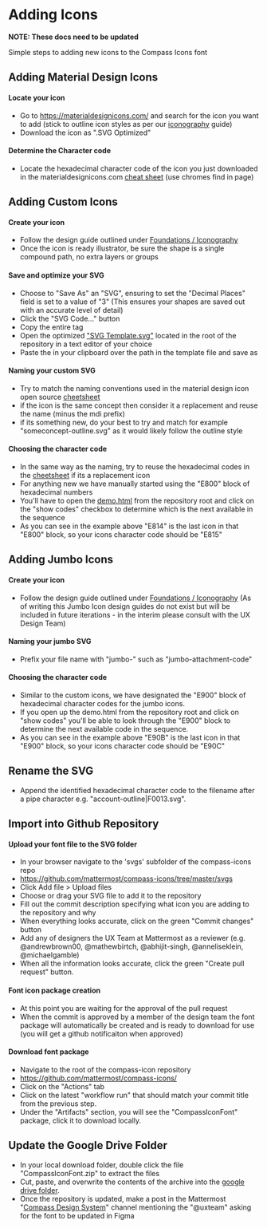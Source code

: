 # Adding Icons

**NOTE: These docs need to be updated**

Simple steps to adding new icons to the Compass Icons font

## Adding Material Design Icons

#### Locate your icon

-   Go to https://materialdesignicons.com/ and search for the icon you want to add (stick to outline icon styles as per our [iconography](https://zeroheight.com/29be2c109/p/19c648-iconography) guide)
-   Download the icon as ".SVG Optimized"

#### **Determine the Character code**

-   Locate the hexadecimal character code of the icon you just downloaded in the materialdesignicons.com [cheat sheet](https://cdn.materialdesignicons.com/5.3.45/) (use chromes find in page)

## Adding Custom Icons

#### Create your icon

-   Follow the design guide outlined under [Foundations / Iconography](https://zeroheight.com/29be2c109/p/19c648-iconography)
-   Once the icon is ready illustrator, be sure the shape is a single compound path, no extra layers or groups

#### Save and optimize your SVG

-   Choose to "Save As" an "SVG", ensuring to set the "Decimal Places" field is set to a value of "3" (This ensures your shapes are saved out with an accurate level of detail)
-   Click the "SVG Code..." button
-   Copy the entire <path> tag
-   Open the optimized ["SVG Template.svg"](https://drive.google.com/open?id=1mZ1J-jL7WpSCUqTf7Mkd7OmhY--iFARS&authuser=michael.gamble%40mattermost.com&usp=drive_fs) located in the root of the repository in a text editor of your choice
-   Paste the <path> in your clipboard over the path in the template file and save as

#### Naming your custom SVG

-   Try to match the naming conventions used in the material design icon open source [cheetsheet](https://cdn.materialdesignicons.com/5.3.45/)
-   if the icon is the same concept then consider it a replacement and reuse the name (minus the mdi prefix)
-   if its something new, do your best to try and match for example "someconcept-outline.svg" as it would likely follow the outline style

#### Choosing the character code

-   In the same way as the naming, try to reuse the hexadecimal codes in the [cheetsheet](https://cdn.materialdesignicons.com/5.3.45/) if its a replacement icon
-   For anything new we have manually started using the "E800" block of hexadecimal numbers
-   You'll have to open the [demo.html](https://drive.google.com/open?id=1fEKMDa3hdaAunc7g8-inVKxH50PGYymO&authuser=michael.gamble%40mattermost.com&usp=drive_fs) from the repository root and click on the "show codes" checkbox to determine which is the next available in the sequence
-   As you can see in the example above "E814" is the last icon in that "E800" block, so your icons character code should be "E815"

## Adding Jumbo Icons

#### Create your icon

-   Follow the design guide outlined under [Foundations / Iconography](https://zeroheight.com/29be2c109/p/19c648-iconography) (As of writing this Jumbo Icon design guides do not exist but will be included in future iterations - in the interim please consult with the UX Design Team)

#### Naming your jumbo SVG

-   Prefix your file name with "jumbo-" such as "jumbo-attachment-code"

#### Choosing the character code

-   Similar to the custom icons, we have designated the "E900" block of hexadecimal character codes for the jumbo icons.
-   If you open up the demo.html from the repository root and click on "show codes" you'll be able to look through the "E900" block to determine the next available code in the sequence.
-   As you can see in the example above "E90B" is the last icon in that "E900" block, so your icons character code should be "E90C"

## Rename the SVG

-   Append the identified hexadecimal character code to the filename after a pipe character e.g. "account-outline|F0013.svg".

## Import into Github Repository 

#### Upload your font file to the SVG folder

-   In your browser navigate to the 'svgs' subfolder of the compass-icons repo
-   https://github.com/mattermost/compass-icons/tree/master/svgs
-   Click Add file > Upload files
-   Choose or drag your SVG file to add it to the repository
-   Fill out the commit description specifying what icon you are adding to the repository and why
-   When everything looks accurate, click on the green "Commit changes" button
-   Add any of designers the UX Team at Mattermost as a reviewer (e.g. @andrewbrown00, @mathewbirtch, @abhijit-singh, @anneliseklein, @michaelgamble)
-   When all the information looks accurate, click the green "Create pull request" button.
  
#### Font icon package creation
-   At this point you are waiting for the approval of the pull request
-   When the commit is approved by a member of the design team the font package will automatically be created and is ready to download for use (you will get a github notificaiton when approved)
  
#### Download font package
-   Navigate to the root of the compass-icon repository
-   https://github.com/mattermost/compass-icons/
-   Click on the "Actions" tab
-   Click on the latest "workflow run" that should match your commit title from the previous step.
-   Under the "Artifacts" section, you will see the "CompassIconFont" package, click it to download locally.

## Update the Google Drive Folder

-   In your local download folder, double click the file "CompassIconFont.zip" to extract the files
-   Cut, paste, and overwrite the contents of the archive into the [google drive folder](https://drive.google.com/open?id=1PbbhRVmXOI5BzC305qa42OjMtaVlLEYM&authuser=michael.gamble%40mattermost.com&usp=drive_fs).
-   Once the repository is updated, make a post in the Mattermost "[Compass Design System](https://community-daily.mattermost.com/core/channels/compass-design-system)" channel mentioning the "@uxteam" asking for the font to be updated in Figma
